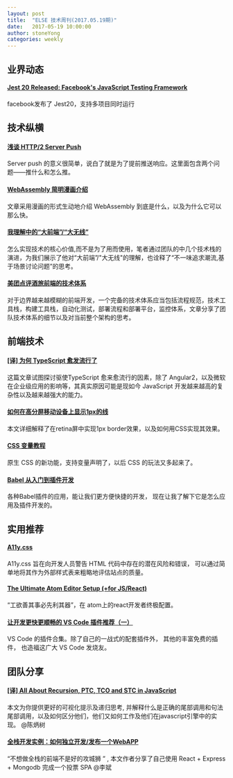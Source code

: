 ```yaml
---
layout: post
title:  "ELSE 技术周刊(2017.05.19期)"
date:   2017-05-19 10:00:00
author: stoneYong
categories: weekly
---
```


## 业界动态

#### [Jest 20 Released: Facebook's JavaScript Testing Framework](https://facebook.github.io/jest/blog/2017/05/06/jest-20-delightful-testing-multi-project-runner.html)

facebook发布了 Jest20，支持多项目同时运行


## 技术纵横

#### [浅谈 HTTP/2 Server Push](https://zhuanlan.zhihu.com/p/26757514?utm_source=tuicool&utm_medium=referral)

Server push 的意义很简单，说白了就是为了提前推送响应。这里面包含两个问题——推什么和怎么推。

#### [WebAssembly 简明漫画介绍](https://www.smashingmagazine.com/2017/05/abridged-cartoon-introduction-webassembly/)

文章采用漫画的形式生动地介绍 WebAssembly 到底是什么，以及为什么它可以那么快。

#### [我理解中的“大前端”/“大无线”](https://blog.souche.com/wo-li-jie-zhong-de-da-qian-duan-da-wu-xian/)

怎么实现技术的核心价值,而不是为了用而使用，笔者通过团队的中几个技术栈的演进，为我们展示了他对“大前端”/"大无线"的理解，也诠释了“不一味追求潮流,基于场景讨论问题”的思考。

#### [美团点评酒旅前端的技术体系](http://tech.meituan.com/hotel-fe-tech-system.html)

对于边界越来越模糊的前端开发，一个完备的技术体系应当包括流程规范，技术工具栈，构建工具栈，自动化测试，部署流程和部署平台，监控体系，文章分享了团队技术体系的细节以及对当前整个架构的思考。

## 前端技术

#### [[译] 为何 TypeScript 愈发流行了](https://juejin.im/post/59152911a22b9d0058fd5fe8)

这篇文章试图探讨驱使TypeScript 愈来愈流行的因素，除了 Angular2，以及微软在企业级应用的影响等，其真实原因可能是现如今 JavaScript 开发越来越高的复杂性以及越来越强大的能力。

#### [如何在高分屏移动设备上显示1px的线](http://imweb.io/topic/55e3d402771670e207a16bd1)

本文详细解释了在retina屏中实现1px border效果，以及如何用CSS实现其效果。

#### [CSS 变量教程](http://www.ruanyifeng.com/blog/2017/05/css-variables.html)

原生 CSS 的新功能，支持变量声明了，以后 CSS 的玩法又多起来了。

#### [Babel 从入门到插件开发](http://web.jobbole.com/91277/)

各种Babel插件的应用，能让我们更方便快捷的开发， 现在让我了解下它是怎么应用及插件开发的。

## 实用推荐

#### [A11y.css](http://ffoodd.github.io/a11y.css/)

A11y.css 旨在向开发人员警告 HTML 代码中存在的潜在风险和错误， 可以通过简单地将其作为外部样式表来粗略地评估站点的质量。

#### [The Ultimate Atom Editor Setup (+for JS/React)](https://medium.com/productivity-freak/my-atom-editor-setup-for-js-react-9726cd69ad20)

“工欲善其事必先利其器”，在 atom上的react开发者终极配置。

#### [让开发更快更顺畅的 VS Code 插件推荐（一）](http://mp.weixin.qq.com/s?__biz=MjM5NzM0MjcyMQ==&mid=2650071565&idx=2&sn=6669774b038b77489eb115725e36d751&chksm=bedb396389acb075e9af9116326019fb23fce8928f68025159c623a9cbba475fef3e40f14a2d&scene=21#wechat_redirect)
VS Code 的插件合集。除了自己的一战式的配套插件外，  其他的丰富免费的插件， 也造福这广大 VS Code 发烧友。

## 团队分享

#### [ [译] All About Recursion, PTC, TCO and STC in JavaScript ](https://zhuanlan.zhihu.com/p/26941235)

本文为你提供更好的可视化提示及递归思考, 并解释什么是正确的尾部调用和句法尾部调用，以及如何区分他们，他们又如何工作及他们在javascript引擎中的实现。 @陈炳树

#### [全栈开发实例：如何独立开发/发布一个WebAPP](http://elevenbeans.github.io/2017/05/16/%E6%92%B8%E4%BA%86%E4%B8%80%E4%B8%AA%E6%8A%95%E7%A5%A8App/)

“不想做全栈的前端不是好的攻城狮 ” , 本文作者分享了自己使用  React + Express + Mongodb 完成一个投票 SPA @李斌
